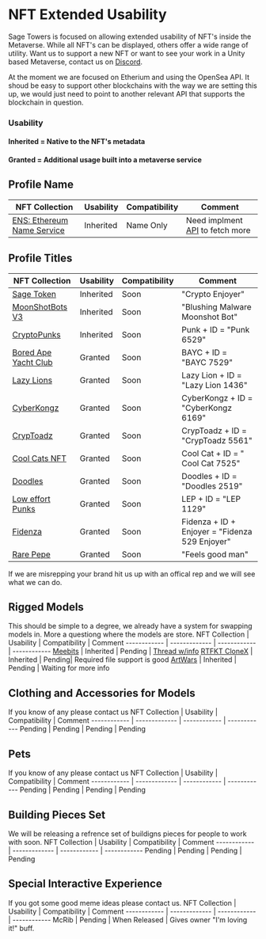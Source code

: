 
# NFT Extended Usability

Sage Towers is focused on allowing extended usability of NFT's inside the Metaverse. While all NFT's can be displayed, others offer a wide range of utility. Want us to support a new NFT or want to see your work in a Unity based Metaverse, contact us on [Discord](https://sagetowers.com).

At the moment we are focused on Etherium and using the OpenSea API. It shoud be easy to support other blockchains with the way we are setting this up, we would just need to point to another relevant API that supports the blockchain in question.

### Usability
#### Inherited = Native to the NFT's metadata
#### Granted = Additional usage built into a metaverse service 


## Profile Name
NFT Collection | Usability | Compatibility  | Comment
------------ | ------------- | ------------ | ------------ 
[ENS: Ethereum Name Service](https://opensea.io/collection/ens) | Inherited | Name Only | Need implment [API](https://github.com/ensdomains/ens-metadata-service) to fetch more
## Profile Titles

NFT Collection | Usability | Compatibility  | Comment
------------ | ------------- | ------------ | ------------ 
[Sage Token](https://opensea.io/collection/metaverse-player-titles) | Inherited | Soon | "Crypto Enjoyer"
[MoonShotBots V3](https://opensea.io/collection/moonshotbots-v3) | Inherited | Soon|  "Blushing Malware Moonshot Bot"
[CryptoPunks](https://opensea.io/collection/cryptopunks) | Inherited | Soon | Punk + ID = "Punk 6529"
[Bored Ape Yacht Club](https://opensea.io/collection/boredapeyachtclub) | Granted | Soon | BAYC + ID = "BAYC 7529"
[Lazy Lions](https://opensea.io/collection/lazy-lions) | Granted | Soon | Lazy Lion + ID = "Lazy Lion 1436"
[CyberKongz](https://opensea.io/collection/cyberkongz) | Granted | Soon |  CyberKongz + ID = "CyberKongz 6169"
[CrypToadz](https://opensea.io/collection/cryptoadz-by-gremplin) | Granted | Soon |  CrypToadz + ID = "CrypToadz 5561"
[Cool Cats NFT](https://opensea.io/collection/cool-cats-nft) | Granted | Soon |  Cool Cat + ID = " Cool Cat 7525"
[Doodles](https://opensea.io/collection/doodles-official) | Granted | Soon |  Doodles + ID = "Doodles 2519"
[Low effort Punks](https://opensea.io/collection/low-effort-punks) | Granted | Soon |  LEP + ID = "LEP 1129"
[Fidenza](https://opensea.io/collection/fidenza-by-tyler-hobbs) | Granted | Soon |  Fidenza + ID + Enjoyer = "Fidenza 529 Enjoyer"
[Rare Pepe](https://opensea.io/collection/emblem-vault?search[stringTraits][0][name]=Rare%20Pepe&search[stringTraits][0][values][0]=All%20Rare%20Pepe)| Granted | Soon | "Feels good man"
If we are misrepping your brand hit us up with an offical rep and we will see what we can do.

## Rigged Models
This should be simple to a degree, we already have a system for swapping models in. More a questiong where the models are store.
NFT Collection | Usability | Compatibility  | Comment
------------ | ------------- | ------------ | ------------ 
[Meebits](https://opensea.io/collection/metaverse-player-titles) | Inherited | Pending | [Thread w/info](https://twitter.com/dankvr/status/1455909248035082242)
[RTFKT CloneX](https://clonex.rtfkt.com/) | Inherited | Pending| Required file support is good
[ArtWars](https://opensea.io/collection/art-warsnft) | Inherited | Pending | Waiting for more info


## Clothing and Accessories for Models
If you know of any please contact us
NFT Collection | Usability | Compatibility  | Comment
------------ | ------------- | ------------ | ------------ 
Pending | Pending | Pending | Pending

## Pets 
If you know of any please contact us
NFT Collection | Usability | Compatibility  | Comment
------------ | ------------- | ------------ | ------------ 
Pending | Pending | Pending | Pending

## Building Pieces Set
We will be releasing a refrence set of buildigns pieces for people to work with soon.
NFT Collection | Usability | Compatibility  | Comment
------------ | ------------- | ------------ | ------------ 
Pending | Pending | Pending | Pending

## Special Interactive Experience
If you got some good meme ideas please contact us.
NFT Collection | Usability | Compatibility  | Comment
------------ | ------------- | ------------ | ------------ 
McRib | Pending | When Released | Gives owner "I'm loving it!" buff.


